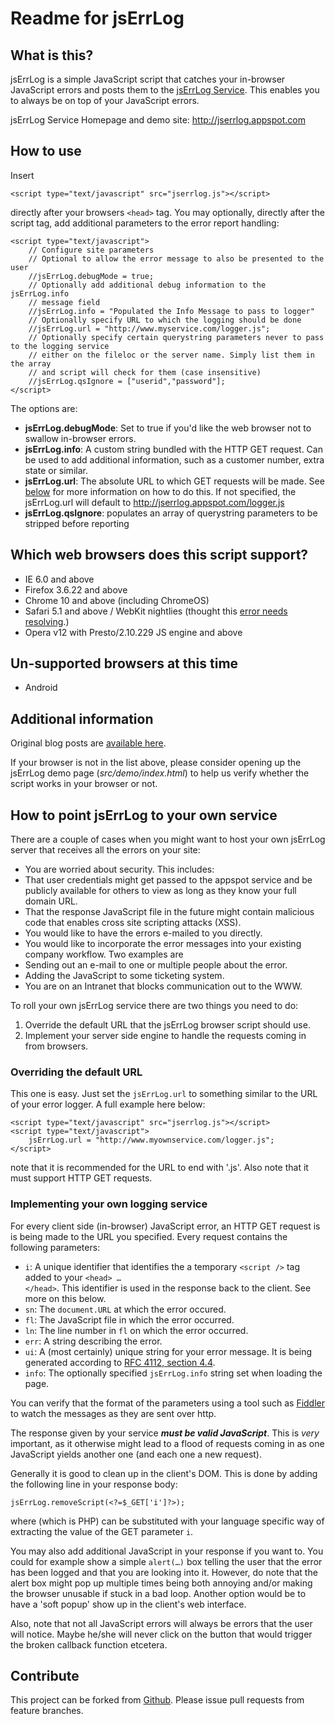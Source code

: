 Readme for jsErrLog
====================

What is this?
-------------
jsErrLog is a simple JavaScript script that catches your in-browser
JavaScript errors and posts them to the
[jsErrLog Service](jserrlog.appspot.com). This enables you to always be on
top of your JavaScript errors.

jsErrLog Service Homepage and demo site: http://jserrlog.appspot.com

How to use
----------
Insert

    <script type="text/javascript" src="jserrlog.js"></script>

directly after your browsers <code>&lt;head></code> tag. You may optionally, directly
after the script tag, add additional parameters to the error
report handling:

    <script type="text/javascript">
        // Configure site parameters
		// Optional to allow the error message to also be presented to the user
        //jsErrLog.debugMode = true;
        // Optionally add additional debug information to the jsErrLog.info
        // message field
        //jsErrLog.info = "Populated the Info Message to pass to logger"
        // Optionally specify URL to which the logging should be done
        //jsErrLog.url = "http://www.myservice.com/logger.js";
		// Optionally specify certain querystring parameters never to pass to the logging service
		// either on the fileloc or the server name. Simply list them in the array
		// and script will check for them (case insensitive)
		//jsErrLog.qsIgnore = ["userid","password"];
    </script>

The options are:

* **jsErrLog.debugMode**: Set to true if you'd like the web browser not
  to swallow in-browser errors.
* **jsErrLog.info**: A custom string bundled with the HTTP GET request.
  Can be used to add additional information, such as a customer number,
  extra state or similar.
* **jsErrLog.url**: The absolute URL to which GET requests will be made. See
  [below](#yourownservice) for more information on how to do this. If not
  specified, the jsErrLog.url will default to http://jserrlog.appspot.com/logger.js
* **jsErrLog.qsIgnore**: populates an array of querystring parameters to be stripped before reporting

Which web browsers does this script support?
--------------------------------------------
* IE 6.0 and above
* Firefox 3.6.22 and above
* Chrome 10 and above (including ChromeOS)
* Safari 5.1 and above / WebKit nightlies (thought this [error needs
  resolving](https://bugs.webkit.org/show_bug.cgi?id=63506).)
* Opera v12 with Presto/2.10.229 JS engine and above

Un-supported browsers at this time
----------------------------------
* Android

Additional information
----------------------
Original blog posts are [available here](http://post.offbeatmammal.com/tag/jserrlog).

If your browser is not in the list above, please consider opening up the
jsErrLog demo page (_src/demo/index.html_) to help us verify whether the
script works in your browser or not.

How to point jsErrLog to your own service<a name="yourownservice"/>
-----------------------------------------
There are a couple of cases when you might want to host your own jsErrLog
server that receives all the errors on your site:

* You are worried about security. This includes:
 * That user credentials might get passed to the appspot service and be
   publicly available for others to view as long as they know your full domain
   URL.
 * That the response JavaScript file in the future might contain malicious code
   that enables cross site scripting attacks (XSS).
* You would like to have the errors e-mailed to you directly.
* You would like to incorporate the error messages into your existing company
  workflow. Two examples are
 * Sending out an e-mail to one or multiple people about the error.
 * Adding the JavaScript to some ticketing system.
* You are on an Intranet that blocks communication out to the WWW.

To roll your own jsErrLog service there are two things you need to do:

1. Override the default URL that the jsErrLog browser script should use.
2. Implement your server side engine to handle the requests coming in from
   browsers.

### Overriding the default URL

This one is easy. Just set the <code>jsErrLog.url</code> to something similar
to the URL of your error logger. A full example here below:

    <script type="text/javascript" src="jserrlog.js"></script>
    <script type="text/javascript">
        jsErrLog.url = "http://www.myownservice.com/logger.js";
    </script>

note that it is recommended for the URL to end with '.js'. Also note that it
must support HTTP GET requests.

### Implementing your own logging service

For every client side (in-browser) JavaScript error, an HTTP GET request is
is being made to the URL you specified. Every request contains the following
parameters:

* <code>i</code>: A unique identifier that identifies the a temporary
  <code>&lt;script /&gt;</code> tag added to your
  <code>&lt;head&gt; … &lt;/head&gt;</code>. This identifier is used in the
  response back to the client. See more on this below.
* <code>sn</code>: The <code>document.URL</code> at which the error occured.
* <code>fl</code>: The JavaScript file in which the error occurred.
* <code>ln</code>: The line number in <code>fl</code> on which the error
  occurred.
* <code>err</code>: A string describing the error.
* <code>ui</code>: A (most certainly) unique string for your error message.
  It is being generated according to [RFC 4112, section 4.4][RFC4112].
* <code>info</code>: The optionally specified <code>jsErrLog.info</code> string
  set when loading the page.

[RFC4112]: http://www.ietf.org/rfc/rfc4122.txt

You can verify that the format of the parameters using a tool such as [Fiddler](http://fiddlertool.com) to watch the messages as they are sent over http.

The response given by your service ***must be valid JavaScript***. This is
*very* important, as it otherwise might lead to a flood of requests coming in
as one JavaScript yields another one (and each one a new request).

Generally it is good to clean up in the client's DOM. This is done by adding
the following line in your response body:

    jsErrLog.removeScript(<?=$_GET['i']?>);

where <code><?=$_GET['i']?></code> (which is PHP) can be substituted with your
language specific way of extracting the value of the GET parameter
<code>i</code>.

You may also add additional JavaScript in your response if you want to. You
could for example show a simple <code>alert(…)</code> box telling the user that
the error has been logged and that you are looking into it. However, do note
that the alert box might pop up multiple times being both annoying and/or
making the browser unusable if stuck in a bad loop. Another option would be to
have a 'soft popup' show up in the client's web interface.

Also, note that not all JavaScript errors will always be errors that the user
will notice. Maybe he/she will never click on the button that would trigger the
broken callback function etcetera.

Contribute
----------
This project can be forked from
[Github](https://github.com/Offbeatmammal/jsErrLog). Please issue pull
requests from feature branches.
